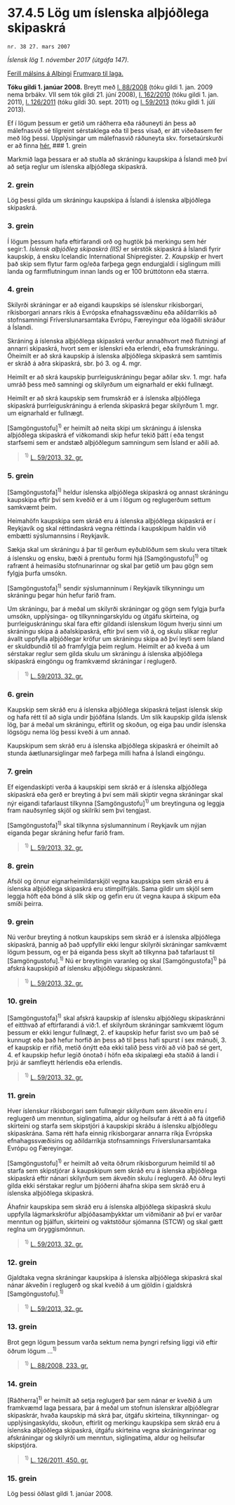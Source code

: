# 37.4.5 Lög um íslenska alþjóðlega skipaskrá

`nr. 38 27. mars 2007`

_Íslensk lög 1. nóvember 2017 (útgáfa 147)._

[Ferill málsins á Alþingi](https://www.althingi.is/thingstorf/thingmalalistar-eftir-thingum/ferill/?ltg=133&mnr=667)
[Frumvarp til laga.](https://www.althingi.is/altext/133/s/1013.html)

**Tóku gildi 1. janúar 2008.**
Breytt með
[l. 88/2008](https://althingi.is/altext/stjt/2008.088.html) (tóku gildi 1. jan. 2009 nema brbákv. VII sem tók gildi 21. júní 2008),
[l. 162/2010](https://althingi.is/altext/stjt/2010.162.html) (tóku gildi 1. jan. 2011),
[l. 126/2011](https://althingi.is/altext/stjt/2011.126.html) (tóku gildi 30. sept. 2011) og
[l. 59/2013](https://althingi.is/altext/stjt/2013.059.html) (tóku gildi 1. júlí 2013).

Ef í lögum þessum er getið um ráðherra eða ráðuneyti án þess að málefnasvið sé tilgreint sérstaklega eða til þess vísað, er átt viðeðasem fer með lög þessi. Upplýsingar um málefnasvið ráðuneyta skv. forsetaúrskurði er að finna [hér.](2017015.md) ### 1. grein



Markmið laga þessara er að stuðla að skráningu kaupskipa á Íslandi með því að setja reglur um íslenska alþjóðlega skipaskrá.

### 2. grein



Lög þessi gilda um skráningu kaupskipa á Íslandi á íslenska alþjóðlega skipaskrá.

### 3. grein



Í lögum þessum hafa eftirfarandi orð og hugtök þá merkingu sem hér segir:1. _Íslensk alþjóðleg skipaskrá (IIS)_ er sérstök skipaskrá á Íslandi fyrir kaupskip, á ensku Icelandic International Shipregister.
2. _Kaupskip_ er hvert það skip sem flytur farm og/eða farþega gegn endurgjaldi í siglingum milli landa og farmflutningum innan lands og er 100 brúttótonn eða stærra.

### 4. grein



Skilyrði skráningar er að eigandi kaupskips sé íslenskur ríkisborgari, ríkisborgari annars ríkis á Evrópska efnahagssvæðinu eða aðildarríkis að stofnsamningi Fríverslunarsamtaka Evrópu, Færeyingur eða lögaðili skráður á Íslandi.

Skráning á íslenska alþjóðlega skipaskrá verður annaðhvort með flutningi af annarri skipaskrá, hvort sem er íslenskri eða erlendri, eða frumskráningu. Óheimilt er að skrá kaupskip á íslenska alþjóðlega skipaskrá sem samtímis er skráð á aðra skipaskrá, sbr. þó 3. og 4. mgr.

Heimilt er að skrá kaupskip þurrleiguskráningu þegar aðilar skv. 1. mgr. hafa umráð þess með samningi og skilyrðum um eignarhald er ekki fullnægt.

Heimilt er að skrá kaupskip sem frumskráð er á íslenska alþjóðlega skipaskrá þurrleiguskráningu á erlenda skipaskrá þegar skilyrðum 1. mgr. um eignarhald er fullnægt.

[Samgöngustofu]<sup>1)</sup> er heimilt að neita skipi um skráningu á íslenska alþjóðlega skipaskrá ef viðkomandi skip hefur tekið þátt í eða tengst starfsemi sem er andstæð alþjóðlegum samningum sem Ísland er aðili að.

> <sup>1)</sup> [L. 59/2013, 32. gr.](https://althingi.is/altext/stjt/2013.059.html)

### 5. grein



[Samgöngustofa]<sup>1)</sup> heldur íslenska alþjóðlega skipaskrá og annast skráningu kaupskipa eftir því sem kveðið er á um í lögum og reglugerðum settum samkvæmt þeim.

Heimahöfn kaupskipa sem skráð eru á íslenska alþjóðlega skipaskrá er í Reykjavík og skal réttindaskrá vegna réttinda í kaupskipum haldin við embætti sýslumannsins í Reykjavík.

Sækja skal um skráningu á þar til gerðum eyðublöðum sem skulu vera tiltæk á íslensku og ensku, bæði á prentuðu formi hjá [Samgöngustofu]<sup>1)</sup> og rafrænt á heimasíðu stofnunarinnar og skal þar getið um þau gögn sem fylgja þurfa umsókn.

[Samgöngustofa]<sup>1)</sup> sendir sýslumanninum í Reykjavík tilkynningu um skráningu þegar hún hefur farið fram.

Um skráningu, þar á meðal um skilyrði skráningar og gögn sem fylgja þurfa umsókn, upplýsinga- og tilkynningarskyldu og útgáfu skírteina, og þurrleiguskráningu skal fara eftir gildandi íslenskum lögum hverju sinni um skráningu skipa á aðalskipaskrá, eftir því sem við á, og skulu slíkar reglur ávallt uppfylla alþjóðlegar kröfur um skráningu skipa að því leyti sem Ísland er skuldbundið til að framfylgja þeim reglum. Heimilt er að kveða á um sérstakar reglur sem gilda skulu um skráningu á íslenska alþjóðlega skipaskrá eingöngu og framkvæmd skráningar í reglugerð.

> <sup>1)</sup> [L. 59/2013, 32. gr.](https://althingi.is/altext/stjt/2013.059.html)

### 6. grein



Kaupskip sem skráð eru á íslenska alþjóðlega skipaskrá teljast íslensk skip og hafa rétt til að sigla undir þjóðfána Íslands. Um slík kaupskip gilda íslensk lög, þar á meðal um skráningu, eftirlit og skoðun, og eiga þau undir íslenska lögsögu nema lög þessi kveði á um annað.

Kaupskipum sem skráð eru á íslenska alþjóðlega skipaskrá er óheimilt að stunda áætlunarsiglingar með farþega milli hafna á Íslandi eingöngu.

### 7. grein



Ef eigendaskipti verða á kaupskipi sem skráð er á íslenska alþjóðlega skipaskrá eða gerð er breyting á því sem máli skiptir vegna skráningar skal nýr eigandi tafarlaust tilkynna [Samgöngustofu]<sup>1)</sup> um breytinguna og leggja fram nauðsynleg skjöl og skilríki sem því tengjast.

[Samgöngustofa]<sup>1)</sup> skal tilkynna sýslumanninum í Reykjavík um nýjan eiganda þegar skráning hefur farið fram.

> <sup>1)</sup> [L. 59/2013, 32. gr.](https://althingi.is/altext/stjt/2013.059.html)

### 8. grein



Afsöl og önnur eignarheimildarskjöl vegna kaupskipa sem skráð eru á íslenska alþjóðlega skipaskrá eru stimpilfrjáls. Sama gildir um skjöl sem leggja höft eða bönd á slík skip og gefin eru út vegna kaupa á skipum eða smíði þeirra.

### 9. grein



Nú verður breyting á notkun kaupskips sem skráð er á íslenska alþjóðlega skipaskrá, þannig að það uppfyllir ekki lengur skilyrði skráningar samkvæmt lögum þessum, og er þá eiganda þess skylt að tilkynna það tafarlaust til [Samgöngustofu].<sup>1)</sup> Nú er breytingin varanleg og skal [Samgöngustofa]<sup>1)</sup> þá afskrá kaupskipið af íslensku alþjóðlegu skipaskránni.

> <sup>1)</sup> [L. 59/2013, 32. gr.](https://althingi.is/altext/stjt/2013.059.html)

### 10. grein



[Samgöngustofa]<sup>1)</sup> skal afskrá kaupskip af íslensku alþjóðlegu skipaskránni ef eitthvað af eftirfarandi á við:1. ef skilyrðum skráningar samkvæmt lögum þessum er ekki lengur fullnægt,
2. ef kaupskip hefur farist svo um það sé kunnugt eða það hefur horfið án þess að til þess hafi spurst í sex mánuði,
3. ef kaupskip er rifið, metið ónýtt eða ekki talið þess virði að við það sé gert,
4. ef kaupskip hefur legið ónotað í höfn eða skipalægi eða staðið á landi í þrjú ár samfleytt hérlendis eða erlendis.

> <sup>1)</sup> [L. 59/2013, 32. gr.](https://althingi.is/altext/stjt/2013.059.html)

### 11. grein



Hver íslenskur ríkisborgari sem fullnægir skilyrðum sem ákveðin eru í reglugerð um menntun, siglingatíma, aldur og heilsufar á rétt á að fá útgefið skírteini og starfa sem skipstjóri á kaupskipi skráðu á íslensku alþjóðlegu skipaskrána. Sama rétt hafa einnig ríkisborgarar annarra ríkja Evrópska efnahagssvæðisins og aðildarríkja stofnsamnings Fríverslunarsamtaka Evrópu og Færeyingar.

[Samgöngustofu]<sup>1)</sup> er heimilt að veita öðrum ríkisborgurum heimild til að starfa sem skipstjórar á kaupskipum sem skráð eru á íslenska alþjóðlega skipaskrá eftir nánari skilyrðum sem ákveðin skulu í reglugerð. Að öðru leyti gilda ekki sérstakar reglur um þjóðerni áhafna skipa sem skráð eru á íslenska alþjóðlega skipaskrá.

Áhafnir kaupskipa sem skráð eru á íslenska alþjóðlega skipaskrá skulu uppfylla lágmarkskröfur alþjóðasamþykktar um viðmiðanir að því er varðar menntun og þjálfun, skírteini og vaktstöður sjómanna (STCW) og skal gætt reglna um öryggismönnun.

> <sup>1)</sup> [L. 59/2013, 32. gr.](https://althingi.is/altext/stjt/2013.059.html)

### 12. grein



Gjaldtaka vegna skráningar kaupskipa á íslenska alþjóðlega skipaskrá skal nánar ákveðin í reglugerð og skal kveðið á um gjöldin í gjaldskrá [Samgöngustofu].<sup>1)</sup> 

> <sup>1)</sup> [L. 59/2013, 32. gr.](https://althingi.is/altext/stjt/2013.059.html)

### 13. grein



Brot gegn lögum þessum varða sektum nema þyngri refsing liggi við eftir öðrum lögum …<sup>1)</sup> 

> <sup>1)</sup> [L. 88/2008, 233. gr.](https://althingi.is/altext/stjt/2008.088.html#G233)

### 14. grein



[Ráðherra]<sup>1)</sup> er heimilt að setja reglugerð þar sem nánar er kveðið á um framkvæmd laga þessara, þar á meðal um stofnun íslenskrar alþjóðlegrar skipaskrár, hvaða kaupskip má skrá þar, útgáfu skírteina, tilkynningar- og upplýsingaskyldu, skoðun, eftirlit og merkingu kaupskipa sem skráð eru á íslenska alþjóðlega skipaskrá, útgáfu skírteina vegna skráningarinnar og afskráningar og skilyrði um menntun, siglingatíma, aldur og heilsufar skipstjóra.

> <sup>1)</sup> [L. 126/2011, 450. gr.](https://althingi.is/altext/stjt/2011.126.html)

### 15. grein



Lög þessi öðlast gildi 1. janúar 2008.

